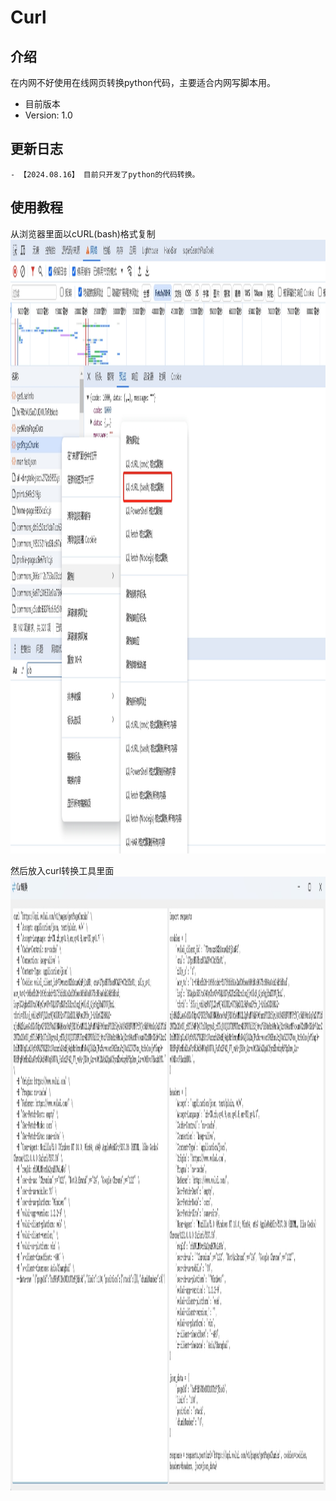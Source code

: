 # Curl

## 介绍
在内网不好使用在线网页转换python代码，主要适合内网写脚本用。

- 目前版本
- Version: 1.0

## 更新日志
```
- 【2024.08.16】 目前只开发了python的代码转换。
```

## 使用教程

从浏览器里面以cURL(bash)格式复制
<img src="/img/png1.png" alt="image" style="width:1429px;height:982px;">

然后放入curl转换工具里面
<img src="/img/png2.png" alt="image" style="width:1429px;height:982px;">
